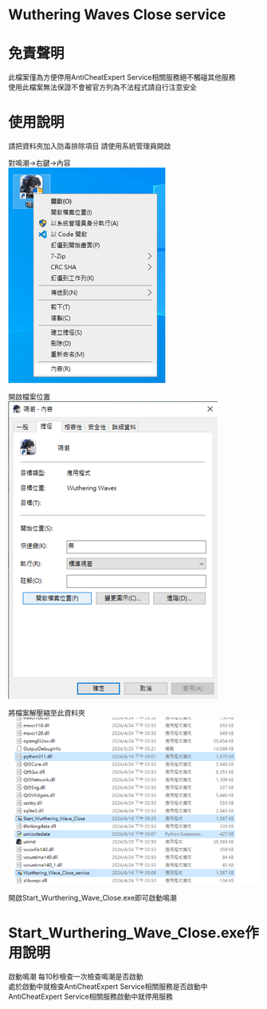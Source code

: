 # Wuthering Waves Close service  
# 免責聲明
此檔案僅為方便停用AntiCheatExpert Service相關服務絕不觸碰其他服務  
使用此檔案無法保證不會被官方列為不法程式請自行注意安全

# 使用說明
請把資料夾加入防毒排除項目
請使用系統管理員開啟

對鳴潮->右鍵->內容  
![image](https://github.com/m216884792/Wurthering_Wave_Close_service/blob/main/img/1.png)  

開啟檔案位置  
![image](https://github.com/m216884792/Wurthering_Wave_Close_service/blob/main/img/2.png)  

將檔案解壓縮至此資料夾  
![image](https://github.com/m216884792/Wurthering_Wave_Close_service/blob/main/img/3.png)  

開啟Start_Wurthering_Wave_Close.exe即可啟動鳴潮

# Start_Wurthering_Wave_Close.exe作用說明  
啟動鳴潮
每10秒檢查一次檢查鳴潮是否啟動  
處於啟動中就檢查AntiCheatExpert Service相關服務是否啟動中  
AntiCheatExpert Service相關服務啟動中就停用服務

  
